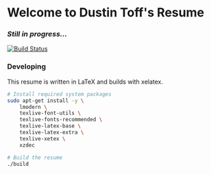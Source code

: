 # Welcome to Dustin Toff's Resume
### *Still in progress...*

[![Build Status](https://travis-ci.org/quittle/www_dustindoloff_com.svg?branch=master)](https://travis-ci.org/quittle/www_dustindoloff_com)

### Developing

This resume is written in LaTeX and builds with xelatex.

```bash
# Install required system packages
sudo apt-get install -y \
    lmodern \
    texlive-font-utils \
    texlive-fonts-recommended \
    texlive-latex-base \
    texlive-latex-extra \
    texlive-xetex \
    xzdec

# Build the resume
./build
```
